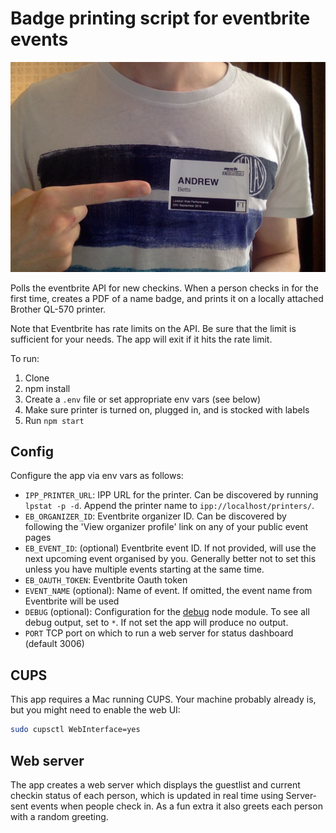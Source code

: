 # Badge printing script for eventbrite events

![Me wearing a badge](photo.jpg)

Polls the eventbrite API for new checkins.  When a person checks in for the first time, creates a PDF of a name badge, and prints it on a locally attached Brother QL-570 printer.

Note that Eventbrite has rate limits on the API.  Be sure that the limit is sufficient for your needs.  The app will exit if it hits the rate limit.

To run:

1. Clone
2. npm install
3. Create a `.env` file or set appropriate env vars (see below)
4. Make sure printer is turned on, plugged in, and is stocked with labels
5. Run `npm start`

## Config

Configure the app via env vars as follows:

* `IPP_PRINTER_URL`: IPP URL for the printer.  Can be discovered by running `lpstat -p -d`.  Append the printer name to `ipp://localhost/printers/`.
* `EB_ORGANIZER_ID`: Eventbrite organizer ID.  Can be discovered by following the 'View organizer profile' link on any of your public event pages
* `EB_EVENT_ID`: (optional) Eventbrite event ID.  If not provided, will use the next upcoming event organised by you.  Generally better not to set this unless you have multiple events starting at the same time.
* `EB_OAUTH_TOKEN`: Eventbrite Oauth token
* `EVENT_NAME` (optional): Name of event.  If omitted, the event name from Eventbrite will be used
* `DEBUG` (optional): Configuration for the [debug](https://github.com/visionmedia/debug) node module.  To see all debug output, set to `*`.  If not set the app will produce no output.
* `PORT` TCP port on which to run a web server for status dashboard (default 3006)

## CUPS

This app requires a Mac running CUPS.  Your machine probably already is, but you might need to enable the web UI:

```bash
sudo cupsctl WebInterface=yes
```

## Web server

The app creates a web server which displays the guestlist and current checkin status of each person, which is updated in real time using Server-sent events when people check in.  As a fun extra it also greets each person with a random greeting.
